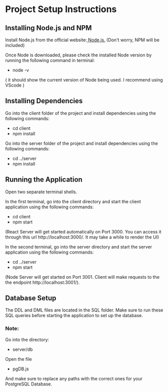 # Project Setup Instructions

## Installing Node.js and NPM

Install Node.js from the official website:[ Node.js.](https://nodejs.org/en/download) (Don't worry, NPM will be included)

Once Node is downloaded, please check the installed Node version by running the following command in terminal:

- node -v

( it should show the current version of Node being used. I recommend using VScode )

## Installing Dependencies

Go into the client folder of the project and install dependencies using the following commands:

- cd client
- npm install

Go into the server folder of the project and install dependencies using the following commands:

- cd ../server
- npm install

## Running the Application

Open two separate terminal shells.

In the first terminal, go into the client directory and start the client application using the following commands:

- cd client
- npm start

(React Server will get started automatically on Port 3000. You can access it through this url http://localhost:3000/. It may take a while to render the UI)

In the second terminal, go into the server directory and start the server application using the following commands:

- cd ../server
- npm start

(Node Server will get started on Port 3001. Client will make requests to the the endpoint http://localhost:3001/).

## Database Setup

The DDL and DML files are located in the SQL folder.
Make sure to run these SQL queries before starting the application to set up the database.

### Note:

Go into the directory: 

- server/db

Open the file 

- pgDB.js

And make sure to replace any paths with the correct ones for your PostgreSQL Database.




